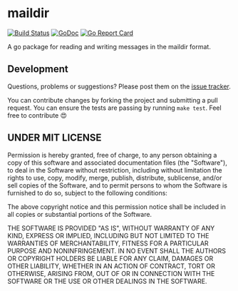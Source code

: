 maildir
=======
[![Build Status](https://travis-ci.org/amalfra/maildir.svg?branch=master)](https://travis-ci.org/amalfra/maildir)
[![GoDoc](https://godoc.org/github.com/amalfra/maildir?status.svg)](https://godoc.org/github.com/amalfra/maildir)
[![Go Report Card](https://goreportcard.com/badge/github.com/amalfra/maildir)](https://goreportcard.com/report/github.com/amalfra/maildir)

A go package for reading and writing messages in the maildir format.

## Development

Questions, problems or suggestions? Please post them on the [issue tracker](https://github.com/amalfra/maildir/issues).

You can contribute changes by forking the project and submitting a pull request. You can ensure the tests are passing by running ```make test```. Feel free to contribute :heart_eyes:

## UNDER MIT LICENSE

Permission is hereby granted, free of charge, to any person obtaining a copy of this software and associated documentation files (the "Software"), to deal in the Software without restriction, including without limitation the rights to use, copy, modify, merge, publish, distribute, sublicense, and/or sell copies of the Software, and to permit persons to whom the Software is furnished to do so, subject to the following conditions:

The above copyright notice and this permission notice shall be included in all copies or substantial portions of the Software.

THE SOFTWARE IS PROVIDED "AS IS", WITHOUT WARRANTY OF ANY KIND, EXPRESS OR IMPLIED, INCLUDING BUT NOT LIMITED TO THE WARRANTIES OF MERCHANTABILITY, FITNESS FOR A PARTICULAR PURPOSE AND NONINFRINGEMENT. IN NO EVENT SHALL THE AUTHORS OR COPYRIGHT HOLDERS BE LIABLE FOR ANY CLAIM, DAMAGES OR OTHER LIABILITY, WHETHER IN AN ACTION OF CONTRACT, TORT OR OTHERWISE, ARISING FROM, OUT OF OR IN CONNECTION WITH THE SOFTWARE OR THE USE OR OTHER DEALINGS IN THE SOFTWARE.
